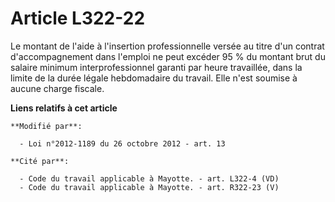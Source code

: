 # Article L322-22

Le montant de l'aide à l'insertion professionnelle versée au titre d'un contrat d'accompagnement dans l'emploi ne peut
excéder 95 % du montant brut du salaire minimum interprofessionnel garanti par heure travaillée, dans la limite de la durée
légale hebdomadaire du travail. Elle n'est soumise à aucune charge fiscale.

**Liens relatifs à cet article**

	**Modifié par**:

	  - Loi n°2012-1189 du 26 octobre 2012 - art. 13

	**Cité par**:

	  - Code du travail applicable à Mayotte. - art. L322-4 (VD)
	  - Code du travail applicable à Mayotte. - art. R322-23 (V)
